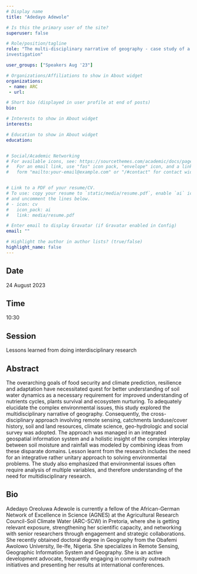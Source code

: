 ```yaml
---
# Display name
title: "Adedayo Adewole"

# Is this the primary user of the site?
superuser: false

# Role/position/tagline
role: "The multi-disciplinary narrative of geography - case study of a soil moisture-rainfall
investigation"

user_groups: ["Speakers Aug '23"]

# Organizations/Affiliations to show in About widget
organizations:
 - name: ARC
 - url: 

# Short bio (displayed in user profile at end of posts)
bio: 

# Interests to show in About widget
interests: 

# Education to show in About widget
education:


# Social/Academic Networking
# For available icons, see: https://sourcethemes.com/academic/docs/page-builder/#icons
#   For an email link, use "fas" icon pack, "envelope" icon, and a link in the
#   form "mailto:your-email@example.com" or "/#contact" for contact widget.


# Link to a PDF of your resume/CV.
# To use: copy your resume to `static/media/resume.pdf`, enable `ai` icons in `params.toml`, 
# and uncomment the lines below.
# - icon: cv
#   icon_pack: ai
#   link: media/resume.pdf

# Enter email to display Gravatar (if Gravatar enabled in Config)
email: ""

# Highlight the author in author lists? (true/false)
highlight_name: false
---
```


## Date

24 August 2023

## Time

10:30

## Session

Lessons learned from doing interdisciplinary research

## Abstract

The overarching goals of food security and climate prediction, resilience and adaptation have necessitated quest for better understanding of soil water dynamics as a necessary requirement for improved understanding of nutrients cycles, plants survival and ecosystem nurturing. To adequately elucidate the complex environmental issues, this study explored the multidisciplinary narrative of geography. Consequently, the cross-disciplinary approach involving remote sensing, catchments landuse/cover history, soil and land resources, climate science, geo-hydrologic and social survey was adopted. The approach was managed in an integrated geospatial information system and a holistic insight of the complex interplay between soil moisture and rainfall was modeled by combining ideas from these disparate domains. Lesson learnt from the research includes the need for an integrative rather unitary approach to solving environmental problems. The study also emphasized that environmental issues often require analysis of multiple variables, and therefore understanding of the need for multidisciplinary research.

## Bio

Adedayo Oreoluwa Adewole is currently a fellow of the African-German Network of Excellence in Science (AGNES) at the Agricultural Research Council-Soil Climate Water (ARC-SCW) in Pretoria, where she is getting relevant exposure, strengthening her scientific capacity, and networking with senior researchers through engagement and strategic collaborations. She recently obtained doctoral degree in Geography from the Obafemi Awolowo University, Ile-Ife, Nigeria. She specializes in Remote Sensing, Geographic Information System and Geography. She is an active development advocate, frequently engaging in community outreach initiatives and presenting her results at international conferences.

